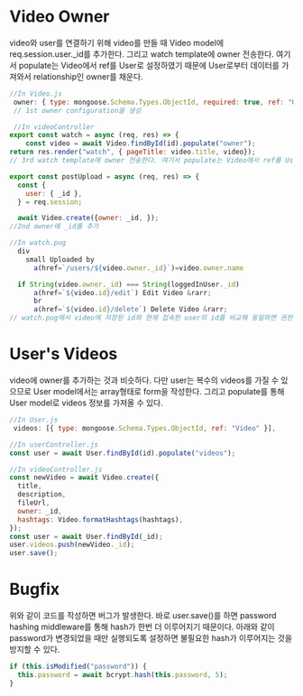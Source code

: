 # Video Owner

video와 user를 연결하기 위해 video를 만들 때 Video model에 req.session.user.\_id를 추가한다. 그리고 watch template에 owner 전송한다. 여기서 populate는 Video에서 ref를 User로 설정하였기 때문에 User로부터 데이터를 가져와서 relationship인 owner를 채운다.

```javascript
//In Video.js
 owner: { type: mongoose.Schema.Types.ObjectId, required: true, ref: "User" },
 // 1st owner configuration을 생성

 //In videoController
export const watch = async (req, res) => {
    const video = await Video.findById(id).populate("owner");
return res.render("watch", { pageTitle: video.title, video});
// 3rd watch template에 owner 전송한다. 여기서 populate는 Video에서 ref를 User로 설정하였기 때문에 User로부터 데이터를 가져와서 relationship인 owner를 채운다.

export const postUpload = async (req, res) => {
  const {
    user: { _id },
  } = req.session;

  await Video.create({owner: _id, });
//2nd owner에 _id를 추가

//In watch.pug
  div
    small Uploaded by
      a(href=`/users/${video.owner._id}`)=video.owner.name

  if String(video.owner._id) === String(loggedInUser._id)
      a(href=`${video.id}/edit`) Edit Video &rarr;
      br
      a(href=`${video.id}/delete`) Delete Video &rarr;
// watch.pug에서 video에 저장된 id와 현제 접속한 user의 id를 비교해 동일하면 권한을 부여
```

# User's Videos

video에 owner를 추가하는 것과 비슷하다. 다만 user는 복수의 videos를 가질 수 있으므로 User model에서는 array형태로 form을 작성한다. 그리고 populate를 통해 User model로 videos 정보를 가져올 수 있다.

```javascript
//In User.js
 videos: [{ type: mongoose.Schema.Types.ObjectId, ref: "Video" }],

//In userController.js
const user = await User.findById(id).populate("videos");

//In videoController.js
const newVideo = await Video.create({
  title,
  description,
  fileUrl,
  owner: _id,
  hashtags: Video.formatHashtags(hashtags),
});
const user = await User.findById(_id);
user.videos.push(newVideo._id);
user.save();
```

# Bugfix

위와 같이 코드를 작성하면 버그가 발생한다. 바로 user.save()를 하면 password hashing middleware를 통해 hash가 한번 더 이루어지기 때문이다. 아래와 같이 password가 변경되었을 때만 실행되도록 설정하면 불필요한 hash가 이루어지는 것을 방지할 수 있다.

```javascript
if (this.isModified("password")) {
  this.password = await bcrypt.hash(this.password, 5);
}
```
